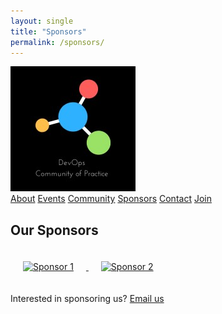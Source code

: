 ```yaml
---
layout: single
title: "Sponsors"
permalink: /sponsors/
---
```


<nav class="ortelius-nav">
  <div class="nav-container">
    <a href="index.md" class="nav-logo">
      <img src="assets/logo.png" alt="Canada DevOps Logo" /></a>
    <div class="nav-links">
      <a href="about.md">About</a>
      <a href="events.md">Events</a>
      <a href="community.md">Community</a>
      <a href="sponsors.md">Sponsors</a>
      <a href="contact.md">Contact</a>
      <a href="join.md" class="nav-cta">Join</a>
    </div>
  </div>
</nav>

<section class="sponsors-section">
  <h2>Our Sponsors</h2>
  <div>
    <a href="https://sponsorwebsite.com">
      <img src="assets/sponsor1.png" alt="Sponsor 1" style="height:60px; margin:20px;">
    </a>
    <a href="https://othersponsor.com">
      <img src="assets/sponsor2.png" alt="Sponsor 2" style="height:60px; margin:20px;">
    </a>
  </div>
  <p>Interested in sponsoring us? <a href="mailto:info@canadadevops.org">Email us</a></p>
</section>
